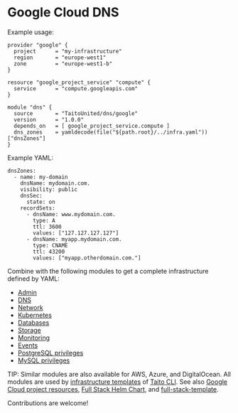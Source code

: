 # Google Cloud DNS

Example usage:

```
provider "google" {
  project      = "my-infrastructure"
  region       = "europe-west1"
  zone         = "europe-west1-b"
}

resource "google_project_service" "compute" {
  service      = "compute.googleapis.com"
}

module "dns" {
  source       = "TaitoUnited/dns/google"
  version      = "1.0.0"
  depends_on   = [ google_project_service.compute ]
  dns_zones    = yamldecode(file("${path.root}/../infra.yaml"))["dnsZones"]
}
```

Example YAML:

```
dnsZones:
  - name: my-domain
    dnsName: mydomain.com.
    visibility: public
    dnsSec:
      state: on
    recordSets:
      - dnsName: www.mydomain.com.
        type: A
        ttl: 3600
        values: ["127.127.127.127"]
      - dnsName: myapp.mydomain.com.
        type: CNAME
        ttl: 43200
        values: ["myapp.otherdomain.com."]
```

Combine with the following modules to get a complete infrastructure defined by YAML:

- [Admin](https://registry.terraform.io/modules/TaitoUnited/admin/google)
- [DNS](https://registry.terraform.io/modules/TaitoUnited/dns/google)
- [Network](https://registry.terraform.io/modules/TaitoUnited/network/google)
- [Kubernetes](https://registry.terraform.io/modules/TaitoUnited/kubernetes/google)
- [Databases](https://registry.terraform.io/modules/TaitoUnited/databases/google)
- [Storage](https://registry.terraform.io/modules/TaitoUnited/storage/google)
- [Monitoring](https://registry.terraform.io/modules/TaitoUnited/monitoring/google)
- [Events](https://registry.terraform.io/modules/TaitoUnited/events/google)
- [PostgreSQL privileges](https://registry.terraform.io/modules/TaitoUnited/privileges/postgresql)
- [MySQL privileges](https://registry.terraform.io/modules/TaitoUnited/privileges/mysql)

TIP: Similar modules are also available for AWS, Azure, and DigitalOcean. All modules are used by [infrastructure templates](https://taitounited.github.io/taito-cli/templates#infrastructure-templates) of [Taito CLI](https://taitounited.github.io/taito-cli/). See also [Google Cloud project resources](https://registry.terraform.io/modules/TaitoUnited/project-resources/google), [Full Stack Helm Chart](https://github.com/TaitoUnited/taito-charts/blob/master/full-stack), and [full-stack-template](https://github.com/TaitoUnited/full-stack-template).

Contributions are welcome!
